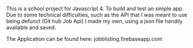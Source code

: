 This is a school project for Javascript 4. To build and test an simple app. Due to some technical difficulties, such as the API that I was meant to use being defunct (Git hub Job Api) I made my own, using a json file handily available and saved. 

The Application can be found here: jobblisting.firebaseapp.com
